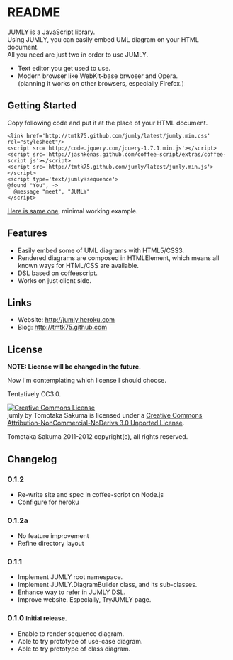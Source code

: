 #  README

JUMLY is a JavaScript library.  
Using JUMLY, you can easily embed UML diagram on your HTML document.  
All you need are just two in order to use JUMLY.

- Text editor you get used to use.
- Modern browser like WebKit-base brwoser and Opera.  
  (planning it works on other browsers, especially Firefox.)


## Getting Started
Copy following code and put it at the place of your HTML document.

    <link href='http://tmtk75.github.com/jumly/latest/jumly.min.css' rel="stylesheet"/>
    <script src='http://code.jquery.com/jquery-1.7.1.min.js'></script>
    <script src='http://jashkenas.github.com/coffee-script/extras/coffee-script.js'></script>
    <script src='http://tmtk75.github.com/jumly/latest/jumly.min.js'></script>
    <script type='text/jumly+sequence'>
    @found "You", ->
      @message "meet", "JUMLY"
    </script>

[Here is same one](/min-working.html), minimal working example.


## Features

- Easily embed some of UML diagrams with HTML5/CSS3.
- Rendered diagrams are composed in HTMLElement,
  which means all known ways for HTML/CSS are available.
- DSL based on coffeescript.
- Works on just client side.


## Links

- Website: <http://jumly.heroku.com>
- Blog: <http://tmtk75.github.com>


## License
**NOTE: License will be changed in the future.**

Now I'm contemplating which license I should choose.

Tentatively CC3.0.

<a rel="license" href="http://creativecommons.org/licenses/by-nc-nd/3.0/"><img alt="Creative Commons License" style="border-width:0" src="http://i.creativecommons.org/l/by-nc-nd/3.0/88x31.png" /></a><br /><span xmlns:dct="http://purl.org/dc/terms/" property="dct:title">jumly</span> by <span xmlns:cc="http://creativecommons.org/ns#" property="cc:attributionName">Tomotaka Sakuma</span> is licensed under a <a rel="license" href="http://creativecommons.org/licenses/by-nc-nd/3.0/">Creative Commons Attribution-NonCommercial-NoDerivs 3.0 Unported License</a>.

Tomotaka Sakuma 2011-2012 copyright(c), all rights reserved.


## Changelog

### 0.1.2
- Re-write site and spec in coffee-script on Node.js
- Configure for heroku

### 0.1.2a
- No feature improvement
- Refine directory layout

### 0.1.1
- Implement JUMLY root namespace.
- Implement JUMLY.DiagramBuilder class, and its sub-classes.
- Enhance way to refer in JUMLY DSL.
- Improve website. Especially, TryJUMLY page.

### 0.1.0 <small>Initial release.</small>
- Enable to render sequence diagram.
- Able to try prototype of use-case diagram.
- Able to try prototype of class diagram.
